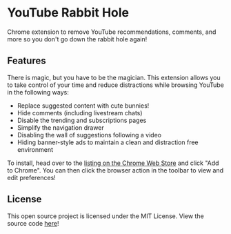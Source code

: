 # YouTube Rabbit Hole
Chrome extension to remove YouTube recommendations, comments, and more so you don't go down the rabbit hole again!

## Features

There is magic, but you have to be the magician. This extension allows you to take control of your time and reduce distractions while browsing YouTube in the following ways:

- Replace suggested content with cute bunnies!
- Hide comments (including livestream chats)
- Disable the trending and subscriptions pages
- Simplify the navigation drawer
- Disabling the wall of suggestions following a video
- Hiding banner-style ads to maintain a clean and distraction free environment

To install, head over to the [listing on the Chrome Web Store](https://chrome.google.com/webstore/detail/youtube-rabbit-hole/nlddakjbmpidooplakalfoogdincflfh/) and click "Add to Chrome". You can then click the browser action in the toolbar to view and edit preferences!

## License
This open source project is licensed under the MIT License. View the source code [here](https://github.com/anthonyftwang/youtube-rabbit-hole)!
